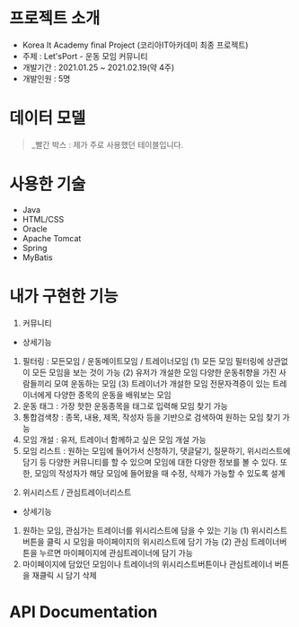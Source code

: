 # 프로젝트 소개

* Korea It Academy final Project (코리아IT아카데미 최종 프로젝트)
* 주제 : Let'sPort - 운동 모임 커뮤니티
* 개발기간 : 2021.01.25 ~ 2021.02.19(약 4주)
* 개발인원 : 5명

# 데이터 모델

> _빨간 박스 : 제가 주로 사용했던 테이블입니다.


# 사용한 기술

* Java
* HTML/CSS
* Oracle
* Apache Tomcat
* Spring
* MyBatis

# 내가 구현한 기능

1. 커뮤니티

* 상세기능
1) 필터링 : 모든모임 / 운동메이트모임 / 트레이너모임
(1) 모든 모임
필터링에 상관없이 모든 모임을 보는 것이 가능
(2) 유저가 개설한 모임
다양한 운동취향을 가진 사람들끼리 모여 운동하는 모임
(3) 트레이너가 개설한 모임
전문자격증이 있는 트레이너에게 다양한 종목의 운동을 배워보는 모임
2) 운동 태그   : 가장 핫한 운동종목을 태그로 입력해 모임 찾기 가능
3) 통합검색창  : 종목, 내용, 제목, 작성자 등을 기반으로 검색하여 원하는 모임 찾기 가능
4) 모임 개설   : 유저, 트레이너 함께하고 싶은 모임 개설 가능
5) 모임 리스트 : 원하는 모임에 들어가서 신청하기, 댓글달기, 질문하기, 위시리스트에 담기 등 다양한 커뮤니티를
할 수 있으며 모임에 대한 다양한 정보를 볼 수 있다. 또한, 모임의 작성자가 해당 모임에 들어왔을 때 수정, 삭제가 가능할 수 있도록 설계



2. 위시리스트 / 관심트레이너리스트

* 상세기능
1) 원하는 모임, 관심가는 트레이너를 위시리스트에 담을 수 있는 기능
(1) 위시리스트버튼을 클릭 시 모임을 마이페이지의 위시리스트에 담기 가능
(2) 관심 트레이너버튼을 누르면 마이페이지에 관심트레이너에 담기 가능
2) 마이페이지에 담았던 모임이나 트레이너의 위시리스트버튼이나 관심트레이너 버튼을 재클릭 시 담기 삭제

  
# API Documentation
